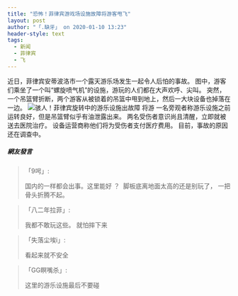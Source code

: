 ```yaml
---
title: "恐怖！菲律宾游戏场设施故障将游客甩飞"
layout: post
author: "「.缺牙」 on 2020-01-10 13:23"
header-style: text
tags:
  - 新闻
  - 菲律宾
  - 飞
---
```


近日，菲律宾安蒂波洛市一个露天游乐场发生一起令人后怕的事故。
图中，游客们乘坐了一个叫“螺旋喷气机”的设施，游玩的人们都在大声欢呼、尖叫。
突然，一个吊篮臂折断，两个游客从被锁着的吊篮中甩到地上，然后一大块设备也掉落在一边。
<img src="http://images.feileyuan.com/images/ueditor/202001101323000017.jpeg" title="骇人！菲律宾旋转中的游乐设施出故障 将游" alt="骇人！菲律宾旋转中的游乐设施出故障 将游">
一名旁观者称游乐设施之前运转良好，但是吊篮臂似乎有油泄露出来。
两名受伤者意识尚且清醒，立即就被送去医院治疗。
设备运营商称他们将为受伤者支付医疗费用。
目前，事故的原因还在调查中。

##### 網友發言 
> 「9呺」:
> <p>国内的一样都会出事。这里能好 ？&nbsp; 脚板底离地面太高的还是别玩了，&nbsp;一把骨头折腾不起。</p>

> 「八二年拉菲」:
> <p>我都不敢玩这些。 就怕摔下来</p>

> 「失落尘埃i」:
> <p>看起来就不安全</p>

> 「GG瞑嘴杀」:
> <p>这里的游乐设施最后不要碰</p>


